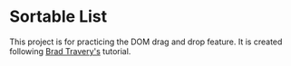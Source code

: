 # Sortable List

This project is for practicing the DOM drag and drop feature. It is created following [Brad Travery's](https://www.youtube.com/watch?v=wv7pvH1O5Ho) tutorial.
